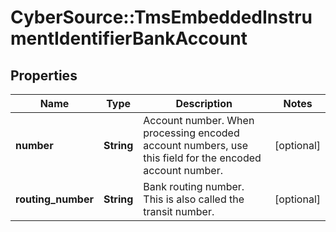 # CyberSource::TmsEmbeddedInstrumentIdentifierBankAccount

## Properties
Name | Type | Description | Notes
------------ | ------------- | ------------- | -------------
**number** | **String** | Account number.  When processing encoded account numbers, use this field for the encoded account number.  | [optional] 
**routing_number** | **String** | Bank routing number. This is also called the transit number.  | [optional] 


